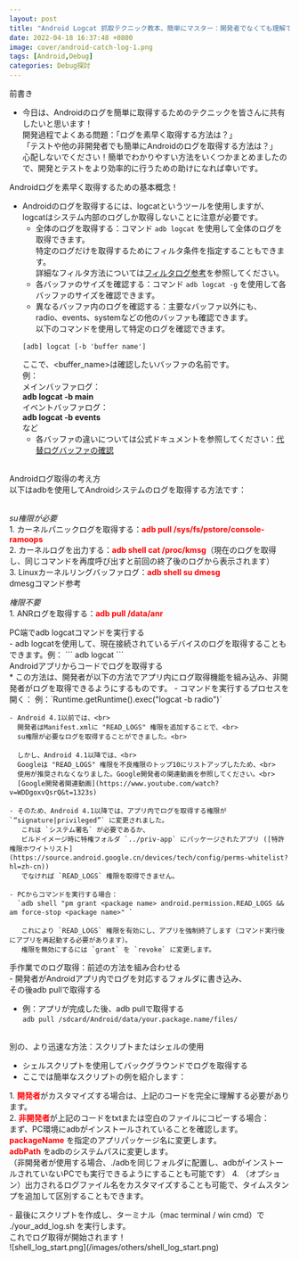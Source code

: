 ```yaml
---
layout: post
title: "Android Logcat 抓取テクニック教本、簡単にマスター：開発者でなくても理解できるlog取得テクニック！"
date: 2022-04-18 16:37:48 +0800
image: cover/android-catch-log-1.png
tags: [Android,Debug]
categories: Debug探討
---
```


<div class="c-border-main-title-2">前書き</div>

* 今日は、Androidのログを簡単に取得するためのテクニックを皆さんに共有したいと思います！<br>
  開発過程でよくある問題：「ログを素早く取得する方法は？」<br>
  「テストや他の非開発者でも簡単にAndroidのログを取得する方法は？」<br>
  心配しないでください！簡単でわかりやすい方法をいくつかまとめましたので、開発とテストをより効率的に行うための助けになれば幸いです。<br>

<div class="c-border-main-title-2">Androidログを素早く取得するための基本概念！</div>

  * Androidのログを取得するには、logcatというツールを使用しますが、logcatはシステム内部のログしか取得しないことに注意が必要です。
    - 全体のログを取得する：コマンド `adb logcat` を使用して全体のログを取得できます。<br>
    特定のログだけを取得するためにフィルタ条件を指定することもできます。<br>
    詳細なフィルタ方法については[フィルタログ参考](https://developer.android.com/studio/command-line/logcat#options)を参照してください。
    - 各バッファのサイズを確認する：コマンド `adb logcat -g` を使用して各バッファのサイズを確認できます。
    - 異なるバッファ内のログを確認する：主要なバッファ以外にも、<br>
    radio、events、systemなどの他のバッファも確認できます。<br>
    以下のコマンドを使用して特定のログを確認できます。<br>
    ```
    [adb] logcat [-b 'buffer name']
    ```
    ここで、<buffer_name>は確認したいバッファの名前です。<br>
    例：<br>
    メインバッファログ：<br>
    <b>adb logcat -b main</b><br>
    イベントバッファログ：<br>
    <b>adb logcat -b events</b><br>
    など
    - 各バッファの違いについては公式ドキュメントを参照してください：[代替ログバッファの確認](https://developer.android.com/studio/command-line/logcat#alternativeBuffers)

<br>

<div class="c-border-main-title-2">Androidログ取得の考え方</div>
<div class="c-border-content-title-4">以下はadbを使用してAndroidシステムのログを取得する方法です：</div><br>

<p class ="table_container">
  <i style="text-align: center;">su権限が必要</i><br>
 1. カーネルパニックログを取得する：<b style="color:red;">adb pull /sys/fs/pstore/console-ramoops</b><br>
 2. カーネルログを出力する：<b style="color:red;">adb shell cat /proc/kmsg</b>（現在のログを取得し、同じコマンドを再度呼び出すと前回の終了後のログから表示されます）<br>
 3. Linuxカーネルリングバッファログ：<b style="color:red;">adb shell su dmesg</b><br>
 <a herf="https://man7.org/linux/man-pages/man1/dmesg.1.html">dmesgコマンド参考</a>
</p>

<p class ="table_container">
  <i style="text-align: center;">権限不要</i><br>
  1. ANRログを取得する：<b style="color:red;">adb pull /data/anr</b><br>
</p>

<div class="c-border-content-title-4">PC端でadb logcatコマンドを実行する</div>
  - adb logcatを使用して、現在接続されているデバイスのログを取得することもできます。例：
  ```
  adb logcat
  ```

 <br>
 <div class="c-border-content-title-4">Androidアプリからコードでログを取得する</div>
  * この方法は、開発者が以下の方法でアプリ内にログ取得機能を組み込み、非開発者がログを取得できるようにするものです。
    - コマンドを実行するプロセスを開く：
    例：`Runtime.getRuntime().exec("logcat -b radio")`

    - Android 4.1以前では、<br>
      開発者はManifest.xmlに "READ_LOGS" 権限を追加することで、<br>
      su権限が必要なログを取得することができました。<br>

      しかし、Android 4.1以降では、<br>
      Googleは "READ_LOGS" 権限を不良権限のトップ10にリストアップしたため、<br>
      使用が推奨されなくなりました。Google開発者の関連動画を参照してください。<br>
      [Google開発者関連動画](https://www.youtube.com/watch?v=WDDgoxvQsrQ&t=1323s)

    - そのため、Android 4.1以降では、アプリ内でログを取得する権限が `“signature|privileged”` に変更されました。
       これは `システム署名` が必要であるか、
       ビルドイメージ時に特権フォルダ `../priv-app` にパッケージされたアプリ ([特許権限ホワイトリスト](https://source.android.google.cn/devices/tech/config/perms-whitelist?hl=zh-cn))
       でなければ `READ_LOGS` 権限を取得できません。

    - PCからコマンドを実行する場合：
      `adb shell "pm grant <package name> android.permission.READ_LOGS && am force-stop <package name>" `

       これにより `READ_LOGS` 権限を有効にし、アプリを強制終了します（コマンド実行後にアプリを再起動する必要があります）。
       権限を無効にするには `grant` を `revoke` に変更します。



<div class="c-border-content-title-4">手作業でのログ取得：前述の方法を組み合わせる</div>
  - 開発者がAndroidアプリ内でログを対応するフォルダに書き込み、<br>
    その後adb pullで取得する

  - 例：アプリが完成した後、adb pullで取得する<br>
      `adb pull /sdcard/Android/data/your.package.name/files/`
<br>

<div class="c-border-content-title-4">別の、より迅速な方法：スクリプトまたはシェルの使用</div>

  - シェルスクリプトを使用してバックグラウンドでログを取得する
  - ここでは簡単なスクリプトの例を紹介します：<br>
<script src="https://gist.github.com/waitzShigoto/ff02fe2fa4d02a0b6521bdc75ef61666.js"></script>

<p class ="table_container">
  1. <b style="color:red;">開発者</b>がカスタマイズする場合は、上記のコードを完全に理解する必要があります。<br>
  2. <b style="color:red;">非開発者</b>が上記のコードをtxtまたは空白のファイルにコピーする場合：<br>  
     まず、PC環境にadbがインストールされていることを確認します。<br>
     <b style="color:red;">packageName</b> を指定のアプリパッケージ名に変更します。<br>
     <b style="color:red;">adbPath</b> をadbのシステムパスに変更します。<br>
     （非開発者が使用する場合、./adbを同じフォルダに配置し、adbがインストールされていないPCでも実行できるようにすることも可能です）
  4. （オプション）出力されるログファイル名をカスタマイズすることも可能で、タイムスタンプを追加して区別することもできます。<br>
</p>
  - 最後にスクリプトを作成し、ターミナル（mac terminal / win cmd）で ./your_add_log.sh を実行します。<br>
  これでログ取得が開始されます！<br>
  ![shell_log_start.png](/images/others/shell_log_start.png)

